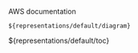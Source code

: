 AWS documentation

```drawio
${representations/default/diagram}
```

${representations/default/toc}
